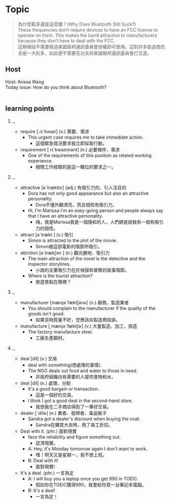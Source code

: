 # Topic

> 為什麼藍芽還是這麼爛？(Why Does Bluetooth Still Suck?) <br>
> These frequencies don’t require devices to have an FCC license to operate on them. This makes the band attractive to manufacturers because they don’t have to deal with the FCC. <br>
> 這類頻段不需要經過美國聯邦通訊委員會授權即可使用。這對許多製造商而言是一大利多，如此便不需要花功夫和美國聯邦通訊委員會打交道。 <br>

## Host
Host: Arissa Wang
<br>Today issue: How do you think about Bluetooth?
<br><br>
## learning points
1. _
	* require  [ rɪˋkwaɪr]  (v.)  需要、需求
		- This urgent case requires me to take immediate action.
			+ 這個緊急情況要求我立即採取行動。
	* requirement  [ rɪˋkwaɪrmənt]  (n.)  必要條件、需求
		- One of the requirements of this position as related working experience.
			+ 相關工作經驗的是這一職位的要求之一。

2. _
	* attractive  [əˋtræktɪv]  (adj.)  有吸引力的、引人注目的
		- Dora has not only good appearance but also an attractive personality.
			+ Dora不僅外觀漂亮，而且個性有吸引力。
		- Hi, I'm Marissa I'm an easy-going person and people always say that I have an attractive personality.
			+ 嗨，我是Marissa我是一個隨和的人，人們總是說我有一個有吸引力的個性。
	* attract  [əˋtrækt ]  (v.)  吸引
		- Simon is attracted to the plot of the movie.
			+ Simon被這部電影的情節所吸引。
	* attrction  [əˋtrækʃən ]  (n.)  觀光勝地、吸引力
		- The main attraction of the novel is the detective and the inspector storylines.
			+ 小說的主要吸引力在於偵探和督察的故事情節。
		- Where is the tourist attraction?
			+ 旅遊景點在哪裡？

3. _
	* manufacturer   [mænjəˋfæktʃərɚ]  (n.)  廠商、製造業者
		- You should complain to the manufacturer if the quality of the goods isn't good.
			+ 如果貨物質量不好，您應該向製造商投訴。
	* manufacture  [͵mænjəˋfæktʃɚ]  (v.)  大量製造、加工、捏造
		- The factory manufacture steel.
			+ 工廠生產鋼材。

4. _
	* deal   [dil]  (v.)  交易
		- deal with something(想處理的事情).
		- The NGO deals out food and water to those in need.
			+ 非政府組織向有需要的人提供食物和水。
	* deal  [dil]  (n.)  處理、分配
		- It's a good bargain or transaction.
			+ 這是一個好的交易。
		- I think I got a good deal in the second-hand store.
			+ 我想我在二手商店得到了一筆好交易。
	* dealer  [ˋdilɚ]  (n.)  業者、發牌者、毒品販子
		- Sandra got a dealer's discount when buying the coat.
			+ Sandra在購買大衣時，用了員工折扣。
	* Deal with it.  (phr.)  面對現實
		- face the reliability and figure something out.
			+ 認清現實。
		- A: Hey, it's Monday tomorrow again I don't want to work.
			+ 嘿！明天又是星期一，我不想上班。
		- B: Deal with it!
			+ 面對現實!
	* It's a deal.  (phr.)  一言為定
		- A: I will buy you a laptop once you get 990 in TOEIC.
			+ 假如你在TOEIC獲得990，我會給你買一台筆記本電腦。
		- B: It's a deal!
			+ 一言為定！
